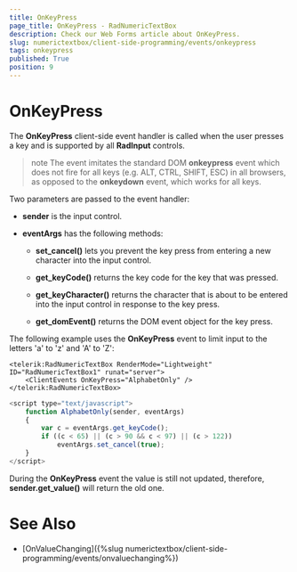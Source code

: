 ```yaml
---
title: OnKeyPress
page_title: OnKeyPress - RadNumericTextBox
description: Check our Web Forms article about OnKeyPress.
slug: numerictextbox/client-side-programming/events/onkeypress
tags: onkeypress
published: True
position: 9
---
```


# OnKeyPress




The **OnKeyPress** client-side event handler is called when the user presses a key and is supported by all **RadInput** controls.

>note The event imitates the standard DOM **onkeypress** event which does not fire for all keys (e.g. ALT, CTRL, SHIFT, ESC) in all browsers, as opposed to the **onkeydown** event, which works for all keys.
>


Two parameters are passed to the event handler:

* **sender** is the input control.

* **eventArgs** has the following methods:

	* **set_cancel()** lets you prevent the key press from entering a new character into the input control.

	* **get_keyCode()** returns the key code for the key that was pressed.

	* **get_keyCharacter()** returns the character that is about to be entered into the input control in response to the key press.

	* **get_domEvent()** returns the DOM event object for the key press.

The following example uses the **OnKeyPress** event to limit input to the letters 'a' to 'z' and 'A' to 'Z':

````ASPNET
<telerik:RadNumericTextBox RenderMode="Lightweight" ID="RadNumericTextBox1" runat="server">
	<ClientEvents OnKeyPress="AlphabetOnly" />
</telerik:RadNumericTextBox>
````



````JavaScript
<script type="text/javascript">
	function AlphabetOnly(sender, eventArgs)
	{
		var c = eventArgs.get_keyCode();
		if ((c < 65) || (c > 90 && c < 97) || (c > 122))
			eventArgs.set_cancel(true);
	}
</script>
````



During the **OnKeyPress** event the value is still not updated, therefore, **sender.get_value()** will return the old one.

# See Also

 * [OnValueChanging]({%slug numerictextbox/client-side-programming/events/onvaluechanging%})

